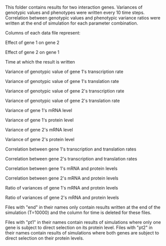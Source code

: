 This folder contains results for two interaction genes. Variances of genotypic values and phenotypes were written every 10 time steps. Correlation between genotypic values and phenotypic variance ratios were written at the end of simulation for each parameter combination.

Columns of each data file represent: 

Effect of gene 1 on gene 2

Effect of gene 2 on gene 1

Time at which the result is written

Variance of genotypic value of gene 1's transcription rate

Variance of genotypic value of gene 1's translation rate

Variance of genotypic value of gene 2's transcription rate

Variance of genotypic value of gene 2's translation rate

Variance of gene 1's mRNA level

Variance of gene 1's protein level

Variance of gene 2's mRNA level

Variance of gene 2's protein level

Correlation between gene 1's transcription and translation rates

Correlation between gene 2's transcription and translation rates

Correlation between gene 1's mRNA and protein levels

Correlation between gene 2's mRNA and protein levels

Ratio of variances of gene 1's mRNA and protein levels

Ratio of variances of gene 2's mRNA and protein levels

Files with "end" in their names only contain results written at the end of the simulation (T=10000) and the column for time is deleted for these files.

Files with "pt1" in their names contain results of simulations where only one gene is subject to direct selection on its protein level. Files with "pt2" in their names contain results of simulations where both genes are subject to direct selection on their protein levels.

